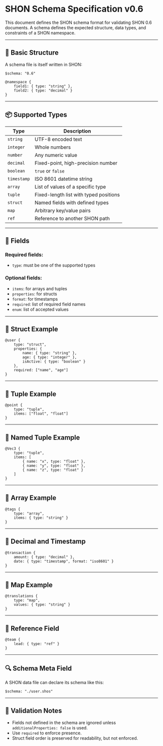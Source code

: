 # SHON Schema Specification v0.6

This document defines the SHON schema format for validating SHON 0.6 documents. A schema defines the expected structure, data types, and constraints of a SHON namespace.

---

## 🧱 Basic Structure

A schema file is itself written in SHON:

```shon
$schema: "0.6"

@namespace {
    field1: { type: "string" },
    field2: { type: "decimal" }
}
```

---

## 📦 Supported Types

| Type       | Description                             |
|------------|-----------------------------------------|
| `string`   | UTF-8 encoded text                      |
| `integer`  | Whole numbers                           |
| `number`   | Any numeric value                       |
| `decimal`  | Fixed-point, high-precision number      |
| `boolean`  | `true` or `false`                       |
| `timestamp`| ISO 8601 datetime string                |
| `array`    | List of values of a specific type       |
| `tuple`    | Fixed-length list with typed positions  |
| `struct`   | Named fields with defined types         |
| `map`      | Arbitrary key/value pairs               |
| `ref`      | Reference to another SHON path          |

---

## 🧱 Fields

### Required fields:
- `type`: must be one of the supported types

### Optional fields:
- `items`: for arrays and tuples
- `properties`: for structs
- `format`: for timestamps
- `required`: list of required field names
- `enum`: list of accepted values

---

## 🔹 Struct Example

```shon
@user {
    type: "struct",
    properties: {
        name: { type: "string" },
        age: { type: "integer" },
        isActive: { type: "boolean" }
    },
    required: ["name", "age"]
}
```

---

## 🔹 Tuple Example

```shon
@point {
    type: "tuple",
    items: ["float", "float"]
}
```

---

## 🔹 Named Tuple Example

```shon
@Vec3 {
    type: "tuple",
    items: [
        { name: "x", type: "float" },
        { name: "y", type: "float" },
        { name: "z", type: "float" }
    ]
}
```

---

## 🔹 Array Example

```shon
@tags {
    type: "array",
    items: { type: "string" }
}
```

---

## 🔹 Decimal and Timestamp

```shon
@transaction {
    amount: { type: "decimal" },
    date: { type: "timestamp", format: "iso8601" }
}
```

---

## 🔹 Map Example

```shon
@translations {
    type: "map",
    values: { type: "string" }
}
```

---

## 🔗 Reference Field

```shon
@team {
    lead: { type: "ref" }
}
```

---

## 🔍 Schema Meta Field

A SHON data file can declare its schema like this:

```shon
$schema: "./user.shos"
```

---

## 🧪 Validation Notes

- Fields not defined in the schema are ignored unless `additionalProperties: false` is used.
- Use `required` to enforce presence.
- Struct field order is preserved for readability, but not enforced.

